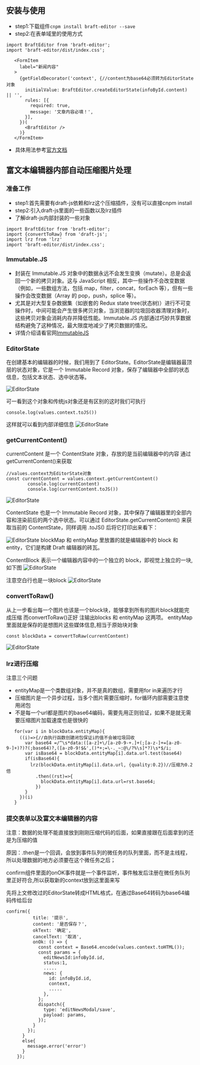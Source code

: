 
## 安装与使用
* step1:下载组件`cnpm install braft-editor --save`
* step2:在表单域里的使用方式 

```tsx
import BraftEditor from 'braft-editor';
import 'braft-editor/dist/index.css';
```

```tsx
   <FormItem
     label="新闻内容"
   >
     {getFieldDecorator('context', {//content为base64必须转为EditorState对象
       initialValue: BraftEditor.createEditorState(infoById.content) || '',
       rules: [{
         required: true,
         message: '文章内容必填！',
       }],
     })(
       <BraftEditor />
     )}
   </FormItem>
```
* 具体用法参考[官方文档](https://www.yuque.com/braft-editor/be/lzwpnr)

## 富文本编辑器内部自动压缩图片处理 

### 准备工作
* step1:首先需要有draft-js依赖和lrz这个压缩插件，没有可以直接cnpm install
* step2:引入draft-js里面的一些函数以及lrz插件
* 了解draft-js内部封装的一些对象 

```tsx 
import BraftEditor from 'braft-editor';
import {convertToRaw} from 'draft-js';
import lrz from 'lrz'
import 'braft-editor/dist/index.css';
```

### Immutable.JS
- 封装在 Immutable.JS 对象中的数据永远不会发生变换（mutate）。总是会返回一个新的拷贝对象。这与 JavaScript 相反，其中一些操作不会改变数据（例如，一些数组方法，包括 map，filter，concat，forEach 等），但有一些操作会改变数据（Array 的 pop，push，splice 等）。
- 尤其是对大型复杂数据集（如嵌套的 Redux state tree(状态树)）进行不可变操作时，中间可能会产生很多拷贝对象，当浏览器的垃圾回收器清理对象时，这些拷贝对象会消耗内存并降低性能。Immutable.JS 内部通过巧妙共享数据结构避免了这种情况，最大限度地减少了拷贝数据的情况。
- 详情介绍请看官网[ImmutableJS](http://cn.redux.js.org/docs/recipes/UsingImmutableJS.html)  

### EditorState
在创建基本的编辑器的时候，我们用到了 EditorState。EditorState是编辑器最顶层的状态对象，它是一个 Immutable Record 对象，保存了编辑器中全部的状态信息，包括文本状态、选中状态等。

![EditorState](img/4.png)

可一看到这个对象和传统js对象还是有区别的这时我们可执行 

```tsx 
console.log(values.context.toJS())  
``` 


这样就可以看到内部详细信息
![EditorState](img/5.png)

### getCurrentContent()
currentContent 是一个 ContentState 对象，存放的是当前编辑器中的内容
通过getCurrentContent()来获取
```tsx
//values.context为EditorState对象
const currentContent = values.context.getCurrentContent()
        console.log(currentContent)
        console.log(currentContent.toJS())
```
![EditorState](img/1.png)

ContentState 也是一个 Immutable Record 对象，其中保存了编辑器里的全部内容和渲染前后的两个选中状态。可以通过 EditorState.getCurrentContent() 来获取当前的 ContentState，同样调用 .toJS() 后将它打印出来看下：

![EditorState](img/2.png)
blockMap 和 entityMap 里放置的就是编辑器中的 block 和 entity，它们是构建 Draft 编辑器的砖瓦。  

ContentBlock 表示一个编辑器内容中的一个独立的 block，即视觉上独立的一块,如下图
![EditorState](img/6.png)  

注意空白行也是一块block
![EditorState](img/7.png)  

### convertToRaw()  

从上一步看出每一个图片也该是一个block块，能够拿到所有的图片block就能完成压缩
而convertToRaw()正好 注输出blocks 和 entityMap 这两项。
 entityMap里面就是保存的是想图片这些媒体信息,相当于原始块对象  
 
 ```tsx 
 const blockData = convertToRaw(currentContent)
 ```
![EditorState](img/3.png)  

### lrz进行压缩
注意三个问题
- entityMap是一个类数组对象，并不是真的数组，需要用for in来遍历才行
- 压缩图片是一个异步过程，当多个图片需要压缩时，for循环内部需要注意使用闭包
- 不是每一个url都是图片的base64编码，需要先用正则验证，如果不是就无需要压缩图片加载速度也是很快的
```tsx
   for(var i in blockData.entityMap){
     ((i)=>{//自执行函数创建闭包保证i的值不会被垃圾回收
       var base64 =/^\s*data:([a-z]+\/[a-z0-9-+.]+(;[a-z-]+=[a-z0-9-]+)?)?(;base64)?,([a-z0-9!$&',()*+;=\-._~:@\/?%\s]*?)\s*$/i;
       var isBase64 = blockData.entityMap[i].data.url.test(base64)
       if(isBase64){
         lrz(blockData.entityMap[i].data.url, {quality:0.2})//压缩为0.2倍
           .then((rst)=>{
             blockData.entityMap[i].data.url=rst.base64;
           })
       }
     })(i)
   }
```
### 提交表单以及富文本编辑器的内容
注意：数据的处理不能直接放到刚刚压缩代码的后面，如果直接跟在后面拿到的还是为压缩的值  

原因：.then是一个回调，会放到事件队列的微任务的队列里面，而不是主线程，所以处理数据的地方必须要在这个微任务之后；

confirm组件里面的onOK事件就是一个事件监听，事件触发后注册在微任务队列里正好符合,所以获取新的context放到这里面来写  

  
先将上文修改过的EditorState转成HTML格式，在通过Base64转码为base64编码传给后台  

```tsx
confirm({
          title: '提示',
          content: '是否保存？',
          okText: '确定',
          cancelText: '取消',
          onOk: () => {
            const context = Base64.encode(values.context.toHTML());
            const params = {
              editNewsId:infoById.id,
              status:1,
              .....
              news: {
                id: infoById.id,
                context,
                .....
              },
            };
            dispatch({
              type: 'editNewsModal/save',
              payload: params,
            });
          }
        });
      }
      else{
        message.error('error')
      }
    });
```



